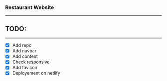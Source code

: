 ### Restaurant Website
----

## TODO:
----

* [x] Add repo
* [x] Add navbar
* [x] Add content
* [x] Check responsive
* [x] Add favicon
* [x] Deployement on netlify
